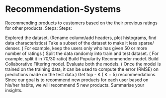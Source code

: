 # Recommendation-Systems
Recommending products to customers based on the their previous ratings for other products. 
Steps:
Steps:

Explored the dataset. (Rename column/add headers, plot histograms, find data characteristics)
Take a subset of the dataset to make it less sparse/ denser. ( For example, keep the users only who has given 50 or more number of ratings )
Split the data randomly into train and test dataset. ( For example, split it in 70/30 ratio)
Build Popularity Recommender model.
Build Collaborative Filtering model.
Evaluate both the models. ( Once the model is trained on the training data, it can be used to compute the error (RMSE) on predictions made on the test data.)
Get top - K ( K = 5) recommendations. Since our goal is to recommend new products for each user based on his/her habits, we will recommend 5 new products.
Summarise your insights.

